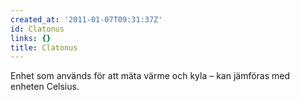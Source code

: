 ```yaml
---
created_at: '2011-01-07T09:31:37Z'
id: Clatonus
links: {}
title: Clatonus
---
```


Enhet som används för att mäta värme och kyla – kan jämföras med enheten Celsius.
